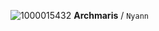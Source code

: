 ![1000015432](https://github.com/user-attachments/assets/c5fc81df-eaad-466a-baa6-1d0ff99c1a62)
**Archmaris** / `Nyann`
